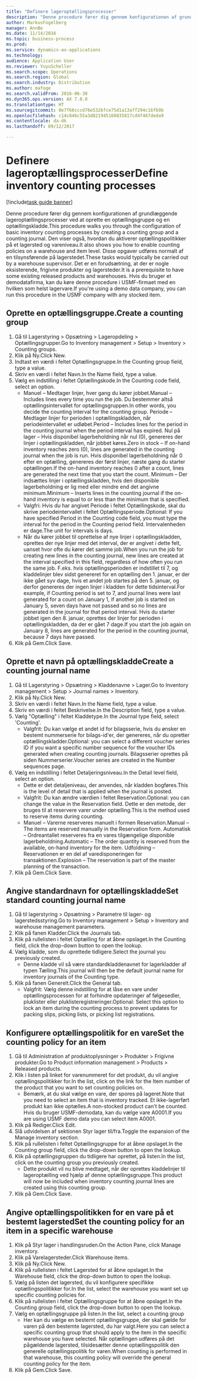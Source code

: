 ```yaml
---
title: "Definere lageroptællingsprocesser"
description: "Denne procedure fører dig gennem konfigurationen af grundlæggende lageroptællingsprocesser ved at oprette en optællingsgruppe og en optællingskladde."
author: MarkusFogelberg
manager: AnnBe
ms.date: 11/14/2016
ms.topic: business-process
ms.prod: 
ms.service: dynamics-ax-applications
ms.technology: 
audience: Application User
ms.reviewer: YuyuScheller
ms.search.scope: Operations
ms.search.region: Global
ms.search.industry: Distribution
ms.author: mafoge
ms.search.validFrom: 2016-06-30
ms.dyn365.ops.version: AX 7.0.0
ms.translationtype: HT
ms.sourcegitcommit: 0e7f66cccd76e5326fce75d1a13aff294c16fb9b
ms.openlocfilehash: c14c846c55a3d821945160835817cd4f467deda9
ms.contentlocale: da-dk
ms.lasthandoff: 09/12/2017

---
```

# <a name="define-inventory-counting-processes"></a><span data-ttu-id="fe63c-103">Definere lageroptællingsprocesser</span><span class="sxs-lookup"><span data-stu-id="fe63c-103">Define inventory counting processes</span></span>

[!include[task guide banner](../../includes/task-guide-banner.md)]

<span data-ttu-id="fe63c-104">Denne procedure fører dig gennem konfigurationen af grundlæggende lageroptællingsprocesser ved at oprette en optællingsgruppe og en optællingskladde.</span><span class="sxs-lookup"><span data-stu-id="fe63c-104">This procedure walks you through the configuration of basic inventory counting processes by creating a counting group and a counting journal.</span></span> <span data-ttu-id="fe63c-105">Den viser også, hvordan du aktiverer optællingspolitikker på et lagersted og vareniveau.</span><span class="sxs-lookup"><span data-stu-id="fe63c-105">It also shows you how to enable counting policies on a warehouse and item level.</span></span> <span data-ttu-id="fe63c-106">Disse opgaver udføres normalt af en tilsynsførende på lagerstedet.</span><span class="sxs-lookup"><span data-stu-id="fe63c-106">These tasks would typically be carried out by a warehouse supervisor.</span></span> <span data-ttu-id="fe63c-107">Det er en forudsætning, at der er nogle eksisterende, frigivne produkter og lagersteder.</span><span class="sxs-lookup"><span data-stu-id="fe63c-107">It is a prerequisite to have some existing released products and warehouses.</span></span> <span data-ttu-id="fe63c-108">Hvis du bruger et demodatafirma, kan du køre denne procedure i USMF-firmaet med en hvilken som helst lagervare.</span><span class="sxs-lookup"><span data-stu-id="fe63c-108">If you're using a demo data company, you can run this procedure in the USMF company with any stocked item.</span></span>


## <a name="create-a-counting-group"></a><span data-ttu-id="fe63c-109">Oprette en optællingsgruppe.</span><span class="sxs-lookup"><span data-stu-id="fe63c-109">Create a counting group</span></span>
1. <span data-ttu-id="fe63c-110">Gå til Lagerstyring > Opsætning > Lageropdeling > Optællingsgrupper.</span><span class="sxs-lookup"><span data-stu-id="fe63c-110">Go to Inventory management > Setup > Inventory > Counting groups.</span></span>
2. <span data-ttu-id="fe63c-111">Klik på Ny.</span><span class="sxs-lookup"><span data-stu-id="fe63c-111">Click New.</span></span>
3. <span data-ttu-id="fe63c-112">Indtast en værdi i feltet Optællingsgruppe.</span><span class="sxs-lookup"><span data-stu-id="fe63c-112">In the Counting group field, type a value.</span></span>
4. <span data-ttu-id="fe63c-113">Skriv en værdi i feltet Navn.</span><span class="sxs-lookup"><span data-stu-id="fe63c-113">In the Name field, type a value.</span></span>
5. <span data-ttu-id="fe63c-114">Vælg en indstilling i feltet Optællingskode.</span><span class="sxs-lookup"><span data-stu-id="fe63c-114">In the Counting code field, select an option.</span></span>
    * <span data-ttu-id="fe63c-115">Manuel – Medtager linjer, hver gang du kører jobbet.</span><span class="sxs-lookup"><span data-stu-id="fe63c-115">Manual – Includes lines every time you run the job.</span></span> <span data-ttu-id="fe63c-116">Du bestemmer altså optællingsintervallet for optællingsgruppen.</span><span class="sxs-lookup"><span data-stu-id="fe63c-116">In other words, you decide the counting interval for the counting group.</span></span>  <span data-ttu-id="fe63c-117">Periode – Medtager linjer for perioden i optællingskladden, når periodeintervallet er udløbet.</span><span class="sxs-lookup"><span data-stu-id="fe63c-117">Period – Includes lines for the period in the counting journal when the period interval has expired.</span></span>   <span data-ttu-id="fe63c-118">Nul på lager – Hvis disponibel lagerbeholdning når nul (0), genereres der linjer i optællingskladden, når jobbet køres.</span><span class="sxs-lookup"><span data-stu-id="fe63c-118">Zero in stock – If on-hand inventory reaches zero (0), lines are generated in the counting journal when the job is run.</span></span> <span data-ttu-id="fe63c-119">Hvis disponibel lagerbeholdning når 0 efter en optælling, genereres der først linjer, næste gang du starter optællingen.</span><span class="sxs-lookup"><span data-stu-id="fe63c-119">If the on-hand inventory reaches 0 after a count, lines are generated the next time that you start the count.</span></span>   <span data-ttu-id="fe63c-120">Minimum – Der indsættes linjer i optællingskladden, hvis den disponible lagerbeholdning er lig med eller mindre end det angivne minimum.</span><span class="sxs-lookup"><span data-stu-id="fe63c-120">Minimum – Inserts lines in the counting journal if the on-hand inventory is equal to or less than the minimum that is specified.</span></span>  
    * <span data-ttu-id="fe63c-121">Valgfri: Hvis du har angivet Periode i feltet Optællingskode, skal du skrive periodeintervallet i feltet Optællingsperiode.</span><span class="sxs-lookup"><span data-stu-id="fe63c-121">Optional: If you have specified Period in the Counting code field, you must type the interval for the period in the Counting period field.</span></span> <span data-ttu-id="fe63c-122">Intervalenheden er dage.</span><span class="sxs-lookup"><span data-stu-id="fe63c-122">The unit for intervals is days.</span></span>  
    * <span data-ttu-id="fe63c-123">Når du kører jobbet til oprettelse af nye linjer i optællingskladden, oprettes der nye linjer med det interval, der er angivet i dette felt, uanset hvor ofte du kører det samme job.</span><span class="sxs-lookup"><span data-stu-id="fe63c-123">When you run the job for creating new lines in the counting journal, new lines are created at the interval specified in this field, regardless of how often you run the same job.</span></span> <span data-ttu-id="fe63c-124">F.eks. hvis optællingsperioden er indstillet til 7, og kladdelinjer blev sidst genereret for en optælling den 1. januar, er der ikke gået syv dage, hvis et andet job startes på den 5. januar, og derfor genereres der ingen linjer i kladden for dette tidsinterval.</span><span class="sxs-lookup"><span data-stu-id="fe63c-124">For example, if Counting period is set to 7, and journal lines were last generated for a count on January 1, if another job is started on January 5, seven days have not passed and so no lines are generated in the journal for that period interval.</span></span> <span data-ttu-id="fe63c-125">Hvis du starter jobbet igen den 8. januar, oprettes der linjer for perioden i optællingskladden, da der er gået 7 dage.</span><span class="sxs-lookup"><span data-stu-id="fe63c-125">If you start the job again on January 8, lines are generated for the period in the counting journal, because 7 days have passed.</span></span>  
6. <span data-ttu-id="fe63c-126">Klik på Gem.</span><span class="sxs-lookup"><span data-stu-id="fe63c-126">Click Save.</span></span>

## <a name="create-a-counting-journal-name"></a><span data-ttu-id="fe63c-127">Oprette et navn på optællingskladde</span><span class="sxs-lookup"><span data-stu-id="fe63c-127">Create a counting journal name</span></span>
1. <span data-ttu-id="fe63c-128">Gå til Lagerstyring > Opsætning > Kladdenavne > Lager.</span><span class="sxs-lookup"><span data-stu-id="fe63c-128">Go to Inventory management > Setup > Journal names > Inventory.</span></span>
2. <span data-ttu-id="fe63c-129">Klik på Ny.</span><span class="sxs-lookup"><span data-stu-id="fe63c-129">Click New.</span></span>
3. <span data-ttu-id="fe63c-130">Skriv en værdi i feltet Navn.</span><span class="sxs-lookup"><span data-stu-id="fe63c-130">In the Name field, type a value.</span></span>
4. <span data-ttu-id="fe63c-131">Skriv en værdi i feltet Beskrivelse.</span><span class="sxs-lookup"><span data-stu-id="fe63c-131">In the Description field, type a value.</span></span>
5. <span data-ttu-id="fe63c-132">Vælg "Optælling" i feltet Kladdetype.</span><span class="sxs-lookup"><span data-stu-id="fe63c-132">In the Journal type field, select 'Counting'.</span></span>
    * <span data-ttu-id="fe63c-133">Valgfrit: Du kan vælge et andet id for bilagsserie, hvis du ønsker en bestemt nummerserie for bilags-id'er, der genereres, når du opretter optællingskladder.</span><span class="sxs-lookup"><span data-stu-id="fe63c-133">Optional: you can select a different voucher series ID if you want a specific number sequence for the voucher IDs generated when creating counting journals.</span></span> <span data-ttu-id="fe63c-134">Bilagsserier oprettes på siden Nummerserier.</span><span class="sxs-lookup"><span data-stu-id="fe63c-134">Voucher series are created in the Number sequences page.</span></span>  
6. <span data-ttu-id="fe63c-135">Vælg en indstilling i feltet Detaljeringsniveau.</span><span class="sxs-lookup"><span data-stu-id="fe63c-135">In the Detail level field, select an option.</span></span>
    * <span data-ttu-id="fe63c-136">Dette er det detaljeniveau, der anvendes, når kladden bogføres.</span><span class="sxs-lookup"><span data-stu-id="fe63c-136">This is the level of detail that is applied when the journal is posted.</span></span>  
    * <span data-ttu-id="fe63c-137">Valgfrit: Du kan ændre værdien i feltet Reservation.</span><span class="sxs-lookup"><span data-stu-id="fe63c-137">Optional: you can change the value in the Reservation field.</span></span> <span data-ttu-id="fe63c-138">Dette er den metode, der bruges til at reservere varer under optælling.</span><span class="sxs-lookup"><span data-stu-id="fe63c-138">This is the method used to reserve items during counting.</span></span>   
    * <span data-ttu-id="fe63c-139">Manuel – Varerne reserveres manuelt i formen Reservation.</span><span class="sxs-lookup"><span data-stu-id="fe63c-139">Manual – The items are reserved manually in the Reservation form.</span></span>   <span data-ttu-id="fe63c-140">Automatisk – Ordreantallet reserveres fra en vares tilgængelige disponible lagerbeholdning.</span><span class="sxs-lookup"><span data-stu-id="fe63c-140">Automatic – The order quantity is reserved from the available, on-hand inventory for the item.</span></span>   <span data-ttu-id="fe63c-141">Udfoldning – Reservationen er en del af varedisponeringen for transaktionen.</span><span class="sxs-lookup"><span data-stu-id="fe63c-141">Explosion – The reservation is part of the master planning of the transaction.</span></span>  
7. <span data-ttu-id="fe63c-142">Klik på Gem.</span><span class="sxs-lookup"><span data-stu-id="fe63c-142">Click Save.</span></span>

## <a name="set-standard-counting-journal-name"></a><span data-ttu-id="fe63c-143">Angive standardnavn for optællingskladde</span><span class="sxs-lookup"><span data-stu-id="fe63c-143">Set standard counting journal name</span></span>
1. <span data-ttu-id="fe63c-144">Gå til lagerstyring > Opsætning > Parametre til lager- og lagerstedsstyring.</span><span class="sxs-lookup"><span data-stu-id="fe63c-144">Go to Inventory management > Setup > Inventory and warehouse management parameters.</span></span>
2. <span data-ttu-id="fe63c-145">Klik på fanen Kladder.</span><span class="sxs-lookup"><span data-stu-id="fe63c-145">Click the Journals tab.</span></span>
3. <span data-ttu-id="fe63c-146">Klik på rullelisten i feltet Optælling for at åbne opslaget.</span><span class="sxs-lookup"><span data-stu-id="fe63c-146">In the Counting field, click the drop-down button to open the lookup.</span></span>
4. <span data-ttu-id="fe63c-147">Vælg kladde, som du oprettede tidligere.</span><span class="sxs-lookup"><span data-stu-id="fe63c-147">Select the journal you previously created.</span></span>
    * <span data-ttu-id="fe63c-148">Denne kladde vil så være standardkladdenavnet for lagerkladder af typen Tælling.</span><span class="sxs-lookup"><span data-stu-id="fe63c-148">This journal will then be the default journal name for inventory journals of the Counting type.</span></span>  
5. <span data-ttu-id="fe63c-149">Klik på fanen Generelt.</span><span class="sxs-lookup"><span data-stu-id="fe63c-149">Click the General tab.</span></span>
    * <span data-ttu-id="fe63c-150">Valgfrit: Vælg denne indstilling for at låse en vare under optællingsprocessen for at forhindre opdateringer af følgesedler, pluklister eller pluklisteregistreringer.</span><span class="sxs-lookup"><span data-stu-id="fe63c-150">Optional: Select this option to lock an item during the counting process to prevent updates for packing slips, picking lists, or picking list registrations.</span></span>  

## <a name="set-the-counting-policy-for-an-item"></a><span data-ttu-id="fe63c-151">Konfigurere optællingspolitik for en vare</span><span class="sxs-lookup"><span data-stu-id="fe63c-151">Set the counting policy for an item</span></span>
1. <span data-ttu-id="fe63c-152">Gå til Administration af produktoplysninger > Produkter > Frigivne produkter.</span><span class="sxs-lookup"><span data-stu-id="fe63c-152">Go to Product information management > Products > Released products.</span></span>
2. <span data-ttu-id="fe63c-153">Klik i listen på linket for varenummeret for det produkt, du vil angive optællingspolitikker for.</span><span class="sxs-lookup"><span data-stu-id="fe63c-153">In the list, click on the link for the Item number of the product that you want to set counting policies on.</span></span>
    * <span data-ttu-id="fe63c-154">Bemærk, at du skal vælge en vare, der spores på lageret.</span><span class="sxs-lookup"><span data-stu-id="fe63c-154">Note that you need to select an item that is inventory tracked.</span></span> <span data-ttu-id="fe63c-155">Et ikke-lagerført produkt kan ikke optælles.</span><span class="sxs-lookup"><span data-stu-id="fe63c-155">A non-stocked product can't be counted.</span></span> <span data-ttu-id="fe63c-156">Hvis du bruger USMF-demodata, kan du vælge vare A0001.</span><span class="sxs-lookup"><span data-stu-id="fe63c-156">If you are using USMF demo data you can select item A0001.</span></span>  
3. <span data-ttu-id="fe63c-157">Klik på Rediger.</span><span class="sxs-lookup"><span data-stu-id="fe63c-157">Click Edit.</span></span>
4. <span data-ttu-id="fe63c-158">Slå udvidelsen af sektionen Styr lager til/fra.</span><span class="sxs-lookup"><span data-stu-id="fe63c-158">Toggle the expansion of the Manage inventory section.</span></span>
5. <span data-ttu-id="fe63c-159">Klik på rullelisten i feltet Optællingsgruppe for at åbne opslaget.</span><span class="sxs-lookup"><span data-stu-id="fe63c-159">In the Counting group field, click the drop-down button to open the lookup.</span></span>
6. <span data-ttu-id="fe63c-160">Klik på optællingsgruppen du tidligere har oprettet, på listen.</span><span class="sxs-lookup"><span data-stu-id="fe63c-160">In the list, click on the counting group you previously created.</span></span>
    * <span data-ttu-id="fe63c-161">Dette produkt vil nu blive medtaget, når der oprettes kladdelinjer til lageroptælling ved hjælp af denne optællingsgruppe.</span><span class="sxs-lookup"><span data-stu-id="fe63c-161">This product will now be included when inventory counting journal lines are created using this counting group.</span></span>  
7. <span data-ttu-id="fe63c-162">Klik på Gem.</span><span class="sxs-lookup"><span data-stu-id="fe63c-162">Click Save.</span></span>

## <a name="set-the-counting-policy-for-an-item-in-a-specific-warehouse"></a><span data-ttu-id="fe63c-163">Angive optællingspolitikken for en vare på et bestemt lagersted</span><span class="sxs-lookup"><span data-stu-id="fe63c-163">Set the counting policy for an item in a specific warehouse</span></span>
1. <span data-ttu-id="fe63c-164">Klik på Styr lager i handlingsruden.</span><span class="sxs-lookup"><span data-stu-id="fe63c-164">On the Action Pane, click Manage inventory.</span></span>
2. <span data-ttu-id="fe63c-165">Klik på Varelagersteder.</span><span class="sxs-lookup"><span data-stu-id="fe63c-165">Click Warehouse items.</span></span>
3. <span data-ttu-id="fe63c-166">Klik på Ny.</span><span class="sxs-lookup"><span data-stu-id="fe63c-166">Click New.</span></span>
4. <span data-ttu-id="fe63c-167">Klik på rullelisten i feltet Lagersted for at åbne opslaget.</span><span class="sxs-lookup"><span data-stu-id="fe63c-167">In the Warehouse field, click the drop-down button to open the lookup.</span></span>
5. <span data-ttu-id="fe63c-168">Vælg på listen det lagersted, du vil konfigurere specifikke optællingspolitikker for.</span><span class="sxs-lookup"><span data-stu-id="fe63c-168">In the list, select the warehouse you want set up specific counting policies for.</span></span>
6. <span data-ttu-id="fe63c-169">Klik på rullelisten i feltet Optællingsgruppe for at åbne opslaget.</span><span class="sxs-lookup"><span data-stu-id="fe63c-169">In the Counting group field, click the drop-down button to open the lookup.</span></span>
7. <span data-ttu-id="fe63c-170">Vælg en optællingsgruppe på listen.</span><span class="sxs-lookup"><span data-stu-id="fe63c-170">In the list, select a counting group</span></span>
    * <span data-ttu-id="fe63c-171">Her kan du vælge en bestemt optællingsgruppe, der skal gælde for varen på den bestemte lagersted, du har valgt.</span><span class="sxs-lookup"><span data-stu-id="fe63c-171">Here you can select a specific counting group that should apply to the item in the specific warehouse you have selected.</span></span> <span data-ttu-id="fe63c-172">Når optællingen udføres på det pågældende lagersted, tilsidesætter denne optællingspolitik den generelle optællingspolitik for varen.</span><span class="sxs-lookup"><span data-stu-id="fe63c-172">When counting is performed in that warehouse, this counting policy will override the general counting policy for the item.</span></span>  
8. <span data-ttu-id="fe63c-173">Klik på Gem.</span><span class="sxs-lookup"><span data-stu-id="fe63c-173">Click Save.</span></span>

